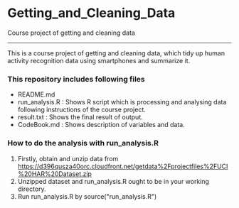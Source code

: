 # Getting_and_Cleaning_Data
Course project of getting and cleaning data
*****

This is a course project of getting and cleaning data, which tidy up human activity recognition data using smartphones and summarize it.

### This repository includes following files
* README.md
* run_analysis.R : Shows R script which is processing and analysing data following instructions of the course project.
* result.txt : Shows the final result of output.
* CodeBook.md : Shows description of variables and data.

### How to do the analysis with run_analysis.R
1. Firstly, obtain and unzip data from https://d396qusza40orc.cloudfront.net/getdata%2Fprojectfiles%2FUCI%20HAR%20Dataset.zip
2. Unzipped dataset and run_analysis.R ought to be in your working directory.
3. Run run_analysis.R by source\("run_analysis.R"\)

